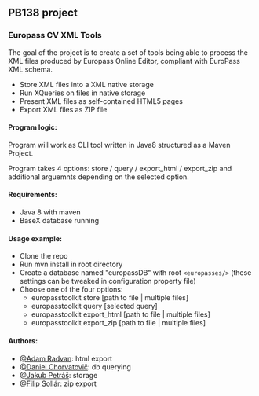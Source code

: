 ## PB138 project
### Europass CV XML Tools


The goal of the project is to create a set of tools being able to process the XML files produced by Europass Online Editor, compliant with EuroPass XML schema.


  - Store XML files into a XML native storage
  - Run XQueries on files in native storage
  - Present XML files as self-contained HTML5 pages
  - Export XML files as ZIP file
  

#### Program logic:

Program will work as CLI tool written in Java8 structured as a Maven Project. 

Program takes 4 options: store / query / export_html / export_zip and additional arguemnts depending on the selected option.

#### Requirements:
  - Java 8 with maven 
  - BaseX database running

#### Usage example:
  - Clone the repo
  - Run mvn install in root directory
  - Create a database named "europassDB" with root `<europasses/>` (these settings can be tweaked in configuration property file)
  - Choose one of the four options:
      - europasstoolkit store [path to file | multiple files]
      - europasstoolkit query [selected query]
      - europasstoolkit export_html [path to file | multiple files]
      - europasstoolkit export_zip [path to file | multiple files]
      
  


#### Authors:
  - [@Adam Radvan](https://github.com/adamradvan): html export
  - [@Daniel Chorvatovič](https://github.com/dchorvat1): db querying
  - [@Jakub Petráš](https://github.com/Jakub2801): storage
  - [@Filip Sollár](https://github.com/kserno): zip export
